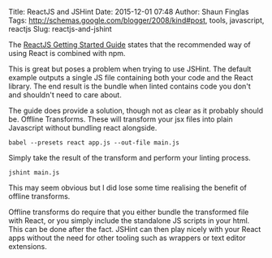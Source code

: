Title: ReactJS and JSHint
Date: 2015-12-01 07:48
Author: Shaun Finglas
Tags: http://schemas.google.com/blogger/2008/kind#post, tools, javascript, reactjs
Slug: reactjs-and-jshint

The [ReactJS Getting Started
Guide](http://facebook.github.io/react/docs/getting-started.html) states
that the recommended way of using React is combined with npm.

This is great but poses a problem when trying to use JSHint. The default
example outputs a single JS file containing both your code and the React
library. The end result is the bundle when linted contains code you
don't and shouldn't need to care about.

The guide does provide a solution, though not as clear as it probably
should be. Offline Transforms. These will transform your jsx files into
plain Javascript without bundling react alongside.

    babel --presets react app.js --out-file main.js

Simply take the result of the transform and perform your linting
process.

    jshint main.js

This may seem obvious but I did lose some time realising the benefit of
offline transforms.

Offline transforms do require that you either bundle the transformed
file with React, or you simply include the standalone JS scripts in your
html. This can be done after the fact. JSHint can then play nicely with
your React apps without the need for other tooling such as wrappers or
text editor extensions.

</p>

